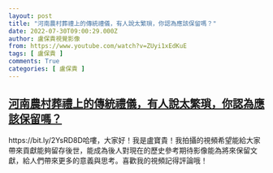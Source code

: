 ```yaml
---
layout: post
title: "河南農村葬禮上的傳統禮儀，有人說太繁瑣，你認為應該保留嗎？"
date: 2022-07-30T09:00:29.000Z
author: 盧保貴視覺影像
from: https://www.youtube.com/watch?v=ZUyi1xEdKuE
tags: [ 盧保貴 ]
comments: True
categories: [ 盧保貴 ]
---
```

<!--1659171629000-->
[河南農村葬禮上的傳統禮儀，有人說太繁瑣，你認為應該保留嗎？](https://www.youtube.com/watch?v=ZUyi1xEdKuE)
------

<div>
https://bit.ly/2YsRD8D哈嘍，大家好！我是盧寶貴！我拍攝的視頻希望能給大家帶來貢獻能夠留存後世，能成為後人對現在的歷史參考期待影像能為將來保留文獻，給人們帶來更多的意義與思考。喜歡我的視頻記得評論哦！
</div>
